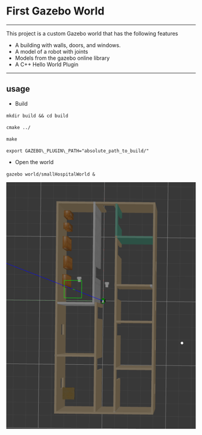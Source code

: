 # First Gazebo World

----
This project is a custom Gazebo world that has the following features

* A building with walls, doors, and windows.
* A model of a robot with joints
* Models from the gazebo online library
* A C++ Hello World Plugin

----
## usage
- Build

`mkdir build && cd build`

`cmake ../`

`make`

`export GAZEBO\_PLUGIN\_PATH="absolute_path_to_build/"`

- Open the world


`gazebo world/smallHospitalWorld &`

![](ref_images/world.png)
